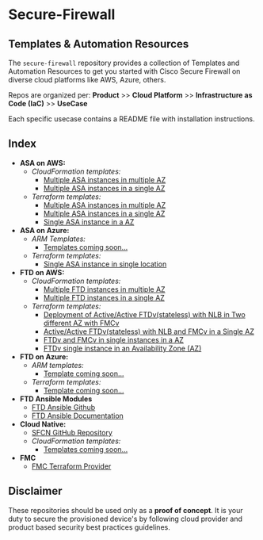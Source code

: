# Secure-Firewall

## Templates & Automation Resources
The `secure-firewall` repository provides a collection of Templates and Automation Resources to get you started with  Cisco Secure Firewall on diverse cloud platforms like AWS, Azure, others.

Repos are organized per: **Product** >> **Cloud Platform** >>  **Infrastructure as Code (IaC)** >> **UseCase**

Each specific usecase contains a README file with installation instructions.

## Index
* **ASA on AWS:**
  * _CloudFormation templates:_
     * [Multiple ASA instances in multiple AZ](https://github.com/CiscoDevNet/secure-firewall/tree/main/ASA/AWS/CloudFormation/ASA_Multiple_Instance_MultiAz)
     * [Multiple ASA instances in a single AZ](https://github.com/CiscoDevNet/secure-firewall/tree/main/ASA/AWS/CloudFormation/ASA_Multiple_Instance_SingleAZ)
  * _Terraform templates:_
     * [Multiple ASA instances in multiple AZ](https://github.com/CiscoDevNet/secure-firewall/tree/main/ASA/AWS/Terraform/ASA_A_A_Multiple_AZ)
     * [Multiple ASA instances in a single AZ](https://github.com/CiscoDevNet/secure-firewall/tree/main/ASA/AWS/Terraform/ASA_A_A_Single_AZ)
     * [Single ASA instance in a AZ](https://github.com/CiscoDevNet/secure-firewall/tree/main/ASA/AWS/Terraform/ASA_Single_Instances_AZ)
* **ASA on Azure:**
  * _ARM Templates:_
     * [Templates coming soon...](https://github.com/CiscoDevNet/secure-firewall/tree/main/ASA/Azure/ARM%20Template)
  * _Terraform templates:_
     * [Single ASA instance in single location](https://github.com/CiscoDevNet/secure-firewall/tree/main/ASA/Azure/Terraform/ASA_Single_Instance)
* **FTD on AWS:**
  * _CloudFormation templates:_
     * [Multiple FTD instances in multiple AZ](https://github.com/CiscoDevNet/secure-firewall/tree/main/FTD/AWS/CloudFormation/FTD_MultipleInstance_MultiAZ)
     * [Multiple FTD instances in a single AZ](https://github.com/CiscoDevNet/secure-firewall/tree/main/FTD/AWS/CloudFormation/FTD_MultipleInstance_SingleAZ)
  * _Terraform templates:_
     * [Deployment of Active/Active FTDv(stateless) with NLB in Two different AZ with FMCv](https://github.com/CiscoDevNet/secure-firewall/tree/main/FTD/AWS/Terraform/FTD_FMC_A_A_Multiple_AZ)
     * [Active/Active FTDv(stateless) with NLB and FMCv in a Single AZ](https://github.com/CiscoDevNet/secure-firewall/tree/main/FTD/AWS/Terraform/FTD_FMC_A_A_Single_AZ)
     * [FTDv and FMCv in single instances in a AZ](https://github.com/CiscoDevNet/secure-firewall/tree/main/FTD/AWS/Terraform/FTD_FMC_Single_Instance_in_AZ)
     * [FTDv single instance in an Availability Zone (AZ)](https://github.com/CiscoDevNet/secure-firewall/tree/main/FTD/AWS/Terraform/FTD_Single_Instance_AZ)
* **FTD on Azure:**
  * _ARM templates:_
     * [Template coming soon...](https://github.com/CiscoDevNet/secure-firewall/tree/main/FTD/Azure/ARM%20Template) 
  * _Terraform templates:_
     * [Template coming soon...](https://github.com/CiscoDevNet/secure-firewall/tree/main/FTD/Azure/Terraform)
* **FTD Ansible Modules**
  * [FTD Ansible Github](https://github.com/CiscoDevNet/FTDAnsible)
  * [FTD Ansible Documentation](https://developer.cisco.com/site/ftd-ansible/)
* **Cloud Native:**
  * [SFCN GitHub Repository](https://github.com/CiscoDevNet/sfcn)
  * _CloudFormation templates:_
     * [Templates coming soon...](https://github.com/CiscoDevNet/sfcn/tree/main/provisioning/aws)
* **FMC**
  * [FMC Terraform Provider](https://github.com/CiscoDevNet/terraform-provider-fmc)
  

## Disclaimer
These repositories should be used only as a **proof of concept**. It is your duty to secure the provisioned device's by following cloud provider and product based security best practices guidelines.
